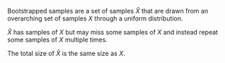 Bootstrapped samples are a set of samples $\hat{X}$ that are drawn from an overarching set of samples $X$ through a uniform distribution.

$\hat{X}$ has samples of $X$ but may miss some samples of $X$ and instead repeat some samples of $X$ multiple times.

The total size of $\hat{X}$ is the same size as $X$.